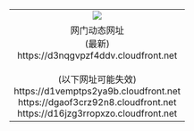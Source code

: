 ﻿<table>
  <tr></tr>
  <tr><td colspan=2 align=center><img src="https://d3nqgvpzf4ddv.cloudfront.net/Up/oGate.jpg" /></td></tr>
  <tr><td colspan=2 align=center>网门动态网址<br/>(最新)
<br>https://d3nqgvpzf4ddv.cloudfront.net
<br/><br/>(以下网址可能失效)
<br>https://d1vemptps2ya9b.cloudfront.net
<br>https://dgaof3crz92n8.cloudfront.net
<br>https://d16jzg3rropxzo.cloudfront.net
    </td>
  </tr>
</table>
